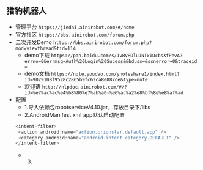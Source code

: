 ## 猎豹机器人
- 管理平台 `https://jiedai.ainirobot.com/#/home`
- 官方社区 `https://bbs.ainirobot.com/forum.php`
- 二次开发Demo `https://bbs.ainirobot.com/forum.php?mod=viewthread&tid=114`
    - demo下载 `https://pan.baidu.com/s/1vRVROluJNTxIDcbsXfPevA?errno=0&errmsg=Auth%20Login%20Sucess&&bduss=&ssnerror=0&traceid=`
    - demo文档 `https://note.youdao.com/ynoteshare1/index.html?id=9029108f9528c2865b9fc62ca8e887ce&type=note`
    - 欢迎语 `http://nlpdoc.ainirobot.com/#/?id=%e7%ac%ac%e4%b8%80%e7%ab%a0-%e6%ac%a2%e8%bf%8e%e8%af%ad`
- 配置
  - 1.导入依赖包robotserviceV4.10.jar，存放目录下/libs
  - 2.AndroidManifest.xml app默认启动配置
  ```java
  <intent-filter>
   <action android:name="action.orionstar.default.app" />
   <category android:name="android.intent.category.DEFAULT" />
  </intent-filter>
  ```
  - 3.